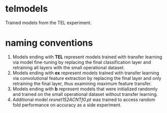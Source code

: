# telmodels
Trained models from the TEL experiment.

# naming conventions
1. Models ending with <b>TEL</b> represent models trained with transfer learning via model fine-tuning by replacing the final
classification layer and retraining all layers with the small operational dataset.
2. Models ending with <b>ex</b> represent models trained with transfer learning via convolutional feature extraction by replacing the
final layer and only retraining the final layer, thus examining maximum feature transfer.
3. Models ending with <b>b</b> represent models that were initialized randomly and trained on the small operational dataset without
transfer learning.
4. Additional model <i>resnet152ACNTf0.pt</i> was trained to access random fold performance on accuracy as a side experiment.

